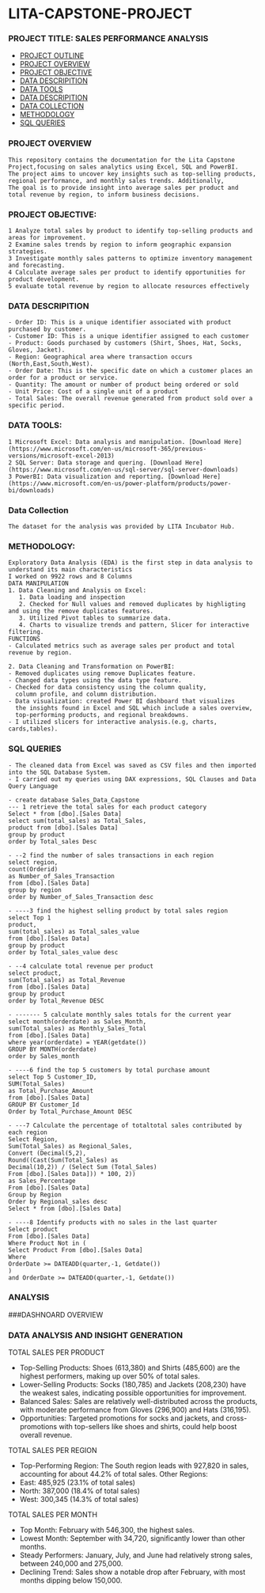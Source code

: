 # LITA-CAPSTONE-PROJECT

### PROJECT TITLE: SALES PERFORMANCE ANALYSIS

- [PROJECT OUTLINE](###PROJECT-OUTLINE)
- [PROJECT OVERVIEW](###PROJECT-OVERVIEW)
- [PROJECT OBJECTIVE](###PROJECT-OBJECTIVE)
- [DATA DESCRIPITION](###DATA-DESCRIPITION)
- [DATA TOOLS](###DATA-TOOLS)
- [DATA DESCRIPITION](###DATA-DESCRIPITION)
- [DATA COLLECTION](###DATA-COLLECTION)
- [METHODOLOGY](###METHODOLOGY)
- [SQL QUERIES](###SQL-QUERIES)

### PROJECT OVERVIEW
```
This repository contains the documentation for the Lita Capstone Project,focusing on sales analytics using Excel, SQL and PowerBI.
The project aims to uncover key insights such as top-selling products, regional performance, and monthly sales trends. Additionally,
The goal is to provide insight into average sales per product and total revenue by region, to inform business decisions. 
```

### PROJECT OBJECTIVE:
```
1 Analyze total sales by product to identify top-selling products and areas for improvement.
2 Examine sales trends by region to inform geographic expansion strategies.
3 Investigate monthly sales patterns to optimize inventory management and forecasting.
4 Calculate average sales per product to identify opportunities for product development.
5 evaluate total revenue by region to allocate resources effectively 
```

### DATA DESCRIPITION
```
- Order ID: This is a unique identifier associated with product purchased by customer.
- Customer ID: This is a unique identifier assigned to each customer
- Product: Goods purchased by customers (Shirt, Shoes, Hat, Socks, Gloves, Jacket).
- Region: Geographical area where transaction occurs (North,East,South,West).
- Order Date: This is the specific date on which a customer places an order for a product or service.
- Quantity: The amount or number of product being ordered or sold
- Unit Price: Cost of a single unit of a product
- Total Sales: The overall revenue generated from product sold over a specific period. 
```

### DATA TOOLS:
```
1 Microsoft Excel: Data analysis and manipulation. [Download Here](https://www.microsoft.com/en-us/microsoft-365/previous-versions/microsoft-excel-2013) 
2 SQL Server: Data storage and quering. [Download Here](https://www.microsoft.com/en-us/sql-server/sql-server-downloads)
3 PowerBI: Data visualization and reporting. [Download Here](https://www.microsoft.com/en-us/power-platform/products/power-bi/downloads)
```

### Data Collection
```
The dataset for the analysis was provided by LITA Incubator Hub.
```

### METHODOLOGY:
```
Exploratory Data Analysis (EDA) is the first step in data analysis to understand its main characteristics
I worked on 9922 rows and 8 Columns
DATA MANIPULATION
1. Data Cleaning and Analysis on Excel:
   1. Data loading and inspection
   2. Checked for Null values and removed duplicates by highligting and using the remove duplicates features.
   3. Utilized Pivot tables to summarize data.
   4. Charts to visualize trends and pattern, Slicer for interactive filtering.
FUNCTIONS
- Calculated metrics such as average sales per product and total revenue by region.

2. Data Cleaning and Transformation on PowerBI:
- Removed duplicates using remove Duplicates feature.
- Changed data types using the data type feature.
- Checked for data consistency using the column quality,
  column profile, and column distribution.
- Data visualization: created Power BI dashboard that visualizes
  the insights found in Excel and SQL which include a sales overview,
  top-performing products, and regional breakdowns.
- I utilized slicers for interactive analysis.(e.g, charts, cards,tables).
```

### SQL QUERIES
```
- The cleaned data from Excel was saved as CSV files and then imported into the SQL Database System.
- I carried out my queries using DAX expressions, SQL Clauses and Data Query Language

- create database Sales_Data_Capstone
--- 1 retrieve the total sales for each product category
Select * from [dbo].[Sales Data]
select sum(total_sales) as Total_Sales,
product from [dbo].[Sales Data]
group by product
order by Total_sales Desc

- --2 find the number of sales transactions in each region 
select region,
count(Orderid) 
as Number_of_Sales_Transaction
from [dbo].[Sales Data]
group by region 
order by Number_of_Sales_Transaction desc

- ----3 find the highest selling product by total sales region
select Top 1
product,
sum(total_sales) as Total_sales_value 
from [dbo].[Sales Data]
group by product 
order by Total_sales_value desc

- --4 calculate total revenue per product
select product,
sum(Total_sales) as Total_Revenue
from [dbo].[Sales Data]
group by product
order by Total_Revenue DESC

- ------- 5 calculate monthly sales totals for the current year
select month(orderdate) as Sales_Month, 
sum(Total_sales) as Monthly_Sales_Total
from [dbo].[Sales Data]
where year(orderdate) = YEAR(getdate())
GROUP BY MONTH(orderdate)
order by Sales_month 

- ----6 find the top 5 customers by total purchase amount
select Top 5 Customer_ID,
SUM(Total_Sales)
as Total_Purchase_Amount 
from [dbo].[Sales Data]
GROUP BY Customer_Id
Order by Total_Purchase_Amount DESC 

- ---7 Calculate the percentage of totaltotal sales contributed by each region
Select Region,
Sum(Total_Sales) as Regional_Sales,
Convert (Decimal(5,2),
Round((Cast(Sum(Total_Sales) as 
Decimal(10,2)) / (Select Sum (Total_Sales) 
From [dbo].[Sales Data])) * 100, 2))
as Sales_Percentage 
From [dbo].[Sales Data]
Group by Region
Order by Regional_sales desc
Select * from [dbo].[Sales Data]

- ----8 Identify products with no sales in the last quarter
Select product
From [dbo].[Sales Data]
Where Product Not in (
Select Product From [dbo].[Sales Data]
Where 
OrderDate >= DATEADD(quarter,-1, Getdate())
)
and OrderDate >= DATEADD(quarter,-1, Getdate()) 
```

### ANALYSIS

###DASHNOARD OVERVIEW

### DATA ANALYSIS AND INSIGHT GENERATION

TOTAL SALES PER PRODUCT
- Top-Selling Products: Shoes (613,380) and Shirts (485,600) are the highest performers, making up over 50% of total sales.
- Lower-Selling Products: Socks (180,785) and Jackets (208,230) have the weakest sales, indicating possible opportunities for improvement.
- Balanced Sales: Sales are relatively well-distributed across the products, with moderate performance from Gloves (296,900) and Hats (316,195).
- Opportunities: Targeted promotions for socks and jackets, and cross-promotions with top-sellers like shoes and shirts, could help boost overall revenue.

TOTAL SALES PER REGION
- Top-Performing Region: The South region leads with 927,820 in sales, accounting for about 44.2% of total sales.
Other Regions:
- East: 485,925 (23.1% of total sales)
- North: 387,000 (18.4% of total sales)
- West: 300,345 (14.3% of total sales)

TOTAL SALES PER MONTH
- Top Month: February with 546,300, the highest sales.
- Lowest Month: September with 34,720, significantly lower than other months.
- Steady Performers: January, July, and June had relatively strong sales, between 240,000 and 275,000.
- Declining Trend: Sales show a notable drop after February, with most months dipping below 150,000.
```
